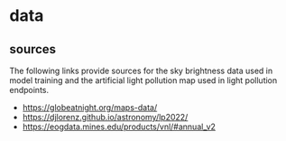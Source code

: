 # data

## sources

The following links provide sources for the sky brightness data
used in model training and the artificial light pollution map
used in light pollution endpoints. 

- https://globeatnight.org/maps-data/
- https://djlorenz.github.io/astronomy/lp2022/
- https://eogdata.mines.edu/products/vnl/#annual_v2


